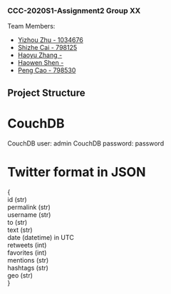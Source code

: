 ### CCC-2020S1-Assignment2 Group XX
Team Members:
* [Yizhou Zhu - 1034676](https://github.com/lupintheforth)
* [Shizhe Cai - 798125](https://github.com/shizhec)
* [Haoyu Zhang - ](https://github.com/Neetordy)
* [Haowen Shen - ](https://github.com/hwnshen)
* [Peng Cao - 798530](https://github.com/c731615340)

## Project Structure
# CouchDB
CouchDB user: admin 
CouchDB password: password

# Twitter format in JSON
{  
    id (str)  
    permalink (str)  
    username (str)  
    to (str)  
    text (str)  
    date (datetime) in UTC  
    retweets (int)  
    favorites (int)  
    mentions (str)  
    hashtags (str)  
    geo (str)  
}
